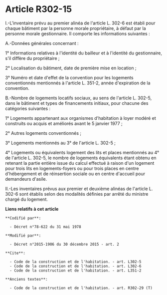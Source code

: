 # Article R302-15

I.-L'inventaire prévu au premier alinéa de l'article L. 302-6 est établi pour chaque bâtiment par la personne morale
propriétaire, à défaut par la personne morale gestionnaire. Il comporte les informations suivantes : 

A.-Données générales concernant : 

1° Informations relatives à l'identité du bailleur et à l'identité du gestionnaire, s'il diffère du propriétaire ; 

2° Localisation du bâtiment, date de première mise en location ; 

3° Numéro et date d'effet de la convention pour les logements conventionnés mentionnés à l'article L. 351-2, année
d'expiration de la convention. 

B.-Nombre de logements locatifs sociaux, au sens de l'article L. 302-5, dans le bâtiment et types de financements initiaux,
pour chacune des catégories suivantes : 

1° Logements appartenant aux organismes d'habitation à loyer modéré et construits ou acquis et améliorés avant le 5 janvier
1977 ; 

2° Autres logements conventionnés ; 

3° Logements mentionnés au 3° de l'article L. 302-5 ; 

4° Logements ou équivalents logement des lits et places mentionnés au 4° de l'article L. 302-5, le nombre de logements
équivalents étant obtenu en retenant la partie entière issue du calcul effectué à raison d'un logement pour trois lits en
logements-foyers ou pour trois places en centre d'hébergement et de réinsertion sociale ou en centre d'accueil pour
demandeurs d'asile. 

II.-Les inventaires prévus aux premier et deuxième alinéas de l'article L. 302-6 sont établis selon des modalités définies
par arrêté du ministre chargé du logement.

**Liens relatifs à cet article**

	**Codifié par**:

	  - Décret n°78-622 du 31 mai 1978

	**Modifié par**:

	  - Décret n°2015-1906 du 30 décembre 2015 - art. 2

	**Cite**:

	  - Code de la construction et de l'habitation. - art. L302-5
	  - Code de la construction et de l'habitation. - art. L302-6
	  - Code de la construction et de l'habitation. - art. L351-2

	**Anciens textes**:

	  - Code de la construction et de l'habitation. - art. R302-29 (T)
